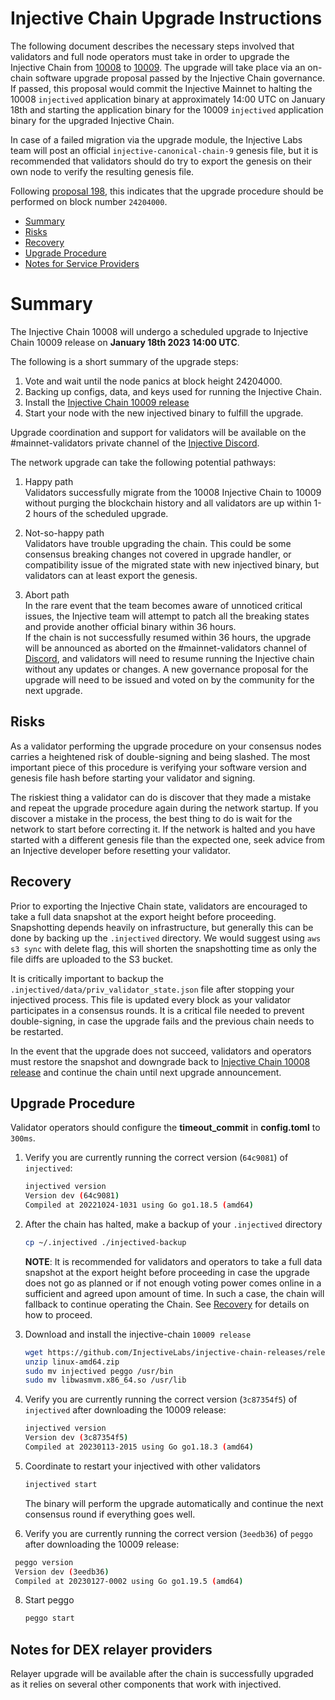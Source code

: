 # Injective Chain Upgrade Instructions

The following document describes the necessary steps involved that validators and full node operators must take in order to upgrade the Injective Chain from [10008](https://github.com/InjectiveLabs/injective-chain-releases/releases/tag/v1.8.0-1668679102) to [10009](https://github.com/InjectiveLabs/injective-chain-releases/releases/tag/v1.9.0-1673970775). The upgrade will take place via an on-chain software upgrade proposal passed by the Injective Chain governance.
If passed, this proposal would commit the Injective Mainnet to halting the 10008 `injectived` application binary at approximately 14:00 UTC on January 18th and starting the application binary for the 10009 `injectived` application binary for the upgraded Injective Chain.

In case of a failed migration via the upgrade module, the Injective Labs team will post an official `injective-canonical-chain-9` genesis file, but it is recommended that validators should do try to export the genesis on their own node to verify the resulting genesis file.

Following [proposal 198](https://hub.injective.network/proposals/198/), this indicates that the upgrade procedure should be performed on block number `24204000`.

- [Summary](#summary)
- [Risks](#risks)
- [Recovery](#recovery)
- [Upgrade Procedure](#upgrade-procedure)
- [Notes for Service Providers](#notes-for-DEX-relayer-providers)

# Summary

The Injective Chain 10008 will undergo a scheduled upgrade to Injective Chain 10009 release on  **January 18th 2023 14:00 UTC**.

The following is a short summary of the upgrade steps:

1. Vote and wait until the node panics at block height 24204000.
2. Backing up configs, data, and keys used for running the Injective Chain.
3. Install the [Injective Chain 10009 release](https://github.com/InjectiveLabs/injective-chain-releases/releases/tag/v1.9.0-1673970775)
4. Start your node with the new injectived binary to fulfill the upgrade.

Upgrade coordination and support for validators will be available on the #mainnet-validators private channel of the [Injective Discord](https://discord.gg/injective).

The network upgrade can take the following potential pathways:
1. Happy path  
Validators successfully migrate from the 10008 Injective Chain to 10009 without purging the blockchain history and all validators are up within 1-2 hours of the scheduled upgrade.

2. Not-so-happy path  
Validators have trouble upgrading the chain. This could be some consensus breaking changes not covered in upgrade handler, or compatibility issue of the migrated state with new injectived binary, but validators can at least export the genesis.

3. Abort path  
In the rare event that the team becomes aware of unnoticed critical issues, the Injective team will attempt to patch all the breaking states and provide another official binary within 36 hours.  
If the chain is not successfully resumed within 36 hours, the upgrade will be announced as aborted on the #mainnet-validators channel of [Discord](https://discord.gg/injective), and validators will need to resume running the Injective chain without any updates or changes. A new governance proposal for the upgrade will need to be issued and voted on by the community for the next upgrade.

## Risks

As a validator performing the upgrade procedure on your consensus nodes carries a heightened risk of
double-signing and being slashed. The most important piece of this procedure is verifying your
software version and genesis file hash before starting your validator and signing.

The riskiest thing a validator can do is discover that they made a mistake and repeat the upgrade
procedure again during the network startup. If you discover a mistake in the process, the best thing
to do is wait for the network to start before correcting it. If the network is halted and you have
started with a different genesis file than the expected one, seek advice from an Injective developer
before resetting your validator.

## Recovery

Prior to exporting the Injective Chain state, validators are encouraged to take a full data snapshot at the
export height before proceeding. Snapshotting depends heavily on infrastructure, but generally this
can be done by backing up the `.injectived` directory. We would suggest using `aws s3 sync` with delete flag, this will shorten the snapshotting time as only the file diffs are uploaded to the S3 bucket.

It is critically important to backup the `.injectived/data/priv_validator_state.json` file after stopping your injectived process. This file is updated every block as your validator participates in a consensus rounds. It is a critical file needed to prevent double-signing, in case the upgrade fails and the previous chain needs to be restarted.

In the event that the upgrade does not succeed, validators and operators must restore the snapshot and downgrade back to [Injective Chain 10008 release](https://github.com/InjectiveLabs/injective-chain-releases/releases/tag/v1.8.0-1668679102) and continue the chain until next upgrade announcement.

## Upgrade Procedure
Validator operators should configure the **timeout_commit** in **config.toml** to `300ms`.

1. Verify you are currently running the correct version (`64c9081`) of `injectived`:
   ```bash
   injectived version
   Version dev (64c9081)
   Compiled at 20221024-1031 using Go go1.18.5 (amd64)
   ```

2. After the chain has halted, make a backup of your `.injectived` directory
    ```bash
    cp ~/.injectived ./injectived-backup
    ```
    **NOTE**: It is recommended for validators and operators to take a full data snapshot at the export
    height before proceeding in case the upgrade does not go as planned or if not enough voting power
    comes online in a sufficient and agreed upon amount of time. In such a case, the chain will fallback
    to continue operating the Chain. See [Recovery](#recovery) for details on how to proceed.

3. Download and install the injective-chain `10009 release`
   ```bash
   wget https://github.com/InjectiveLabs/injective-chain-releases/releases/download/v1.9.0-1673970775/linux-amd64.zip
   unzip linux-amd64.zip
   sudo mv injectived peggo /usr/bin
   sudo mv libwasmvm.x86_64.so /usr/lib
   ```

4. Verify you are currently running the correct version (`3c87354f5`) of `injectived` after downloading the 10009 release:
    ```bash
   injectived version
   Version dev (3c87354f5)
   Compiled at 20230113-2015 using Go go1.18.3 (amd64)
   ```

5. Coordinate to restart your injectived with other validators
   ```bash
   injectived start
   ```
   The binary will perform the upgrade automatically and continue the next consensus round if everything goes well.

6. Verify you are currently running the correct version (`3eedb36`) of `peggo` after downloading the 10009 release:
  ```bash
   peggo version
   Version dev (3eedb36)
   Compiled at 20230127-0002 using Go go1.19.5 (amd64)
   ```
8. Start peggo
   ```bash
   peggo start
   ```   

## Notes for DEX relayer providers
Relayer upgrade will be available after the chain is successfully upgraded as it relies on several other components that work with injectived.
